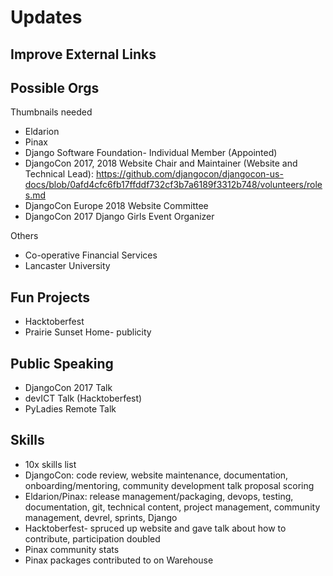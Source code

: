 # Updates

## Improve External Links

<!--
https://developers.google.com/web/tools/lighthouse/audits/noopener
-->

## Possible Orgs

Thumbnails needed
* Eldarion
* Pinax
* Django Software Foundation- Individual Member (Appointed)
* DjangoCon 2017, 2018 Website Chair and Maintainer (Website and Technical Lead): https://github.com/djangocon/djangocon-us-docs/blob/0afd4cfc6fb17ffddf732cf3b7a6189f3312b748/volunteers/roles.md
* DjangoCon Europe 2018 Website Committee
* DjangoCon 2017 Django Girls Event Organizer

Others
* Co-operative Financial Services
* Lancaster University

## Fun Projects

* Hacktoberfest
* Prairie Sunset Home- publicity

## Public Speaking

* DjangoCon 2017 Talk
* devICT Talk (Hacktoberfest)
* PyLadies Remote Talk

## Skills

* 10x skills list
* DjangoCon: code review, website maintenance, documentation, onboarding/mentoring, community development talk proposal scoring
* Eldarion/Pinax: release management/packaging, devops, testing, documentation, git, technical content, project management, community management, devrel, sprints, Django
* Hacktoberfest- spruced up website and gave talk about how to contribute, participation doubled
* Pinax community stats
* Pinax packages contributed to on Warehouse

<!--
Eldarion and Pinax: My Role: Overseeing Major Release of Pinax (dozens of Django projects and apps)

https://github.com/KatherineMichel/eldarion-and-pinax

Links
http://eldarion.com/blog/2017/12/26/10-tips-upgrading-django-20/ | 10 Tips for Upgrading to Django 2.0 — Eldarion Blog
https://www.reddit.com/r/django/comments/7mawy8/10_tips_for_upgrading_to_django_20/ | 10 Tips for Upgrading to Django 2.0 : django

https://www.djangoproject.com/foundation/individual-members/ | Django Software Foundation | Django
https://www.djangoproject.com/weblog/ | News & Events | Django

https://www.defna.org/announcements/2017/10/10/call-for-proposals-for-djangocon-2018-website | Call for Proposals for DjangoCon 2018 Website! — Django Events Foundation North America
https://github.com/djangocon/2017.djangocon.us/ | djangocon/2017.djangocon.us: The DjangoCon US 2017 conference website
https://github.com/djangocon/2018.djangocon.us | djangocon/2018.djangocon.us: The DjangoCon US 2018 conference website

https://2017.djangocon.us/talks/get-a-jumpstart-on-collaboration-and-code-review-in-github/ | Get a Jumpstart on Collaboration and Code Review in GitHub | DjangoCon US

https://djangogirls.org/spokane

https://github.com/devict/hacktoberfest | devict/hacktoberfest: Our own little local version of hacktoberfest
https://devict-hacktoberfest.herokuapp.com/ | Wichita Hacktoberfest 2017!

DEFNA
* Created CFP
* DjangoCon oversight
* Expansion to regional and local events
* Community development
* Acounting
* Grant review (meetups, one-day events, mini-conferences)
* Benchmarking
-->



